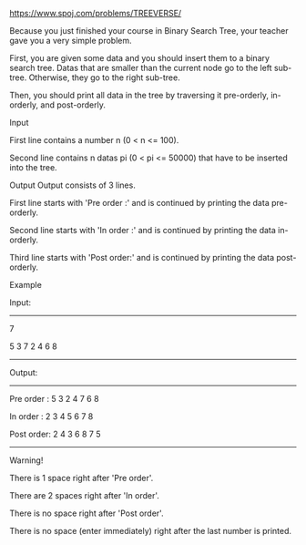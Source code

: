 https://www.spoj.com/problems/TREEVERSE/

Because you just finished your course in Binary Search Tree, your teacher gave you a very simple problem.

First, you are given some data and you should insert them to a binary search tree. Datas that are smaller than the current node go to the left sub-tree. Otherwise, they go to the right sub-tree.

Then, you should print all data in the tree by traversing it pre-orderly, in-orderly, and post-orderly.

Input

First line contains a number n (0 < n <= 100).

Second line contains n datas pi (0 < pi <= 50000) that have to be inserted into the tree.

Output
Output consists of 3 lines.

First line starts with 'Pre order :' and is continued by printing the data pre-orderly.

Second line starts with 'In order  :' and is continued by printing the data in-orderly.

Third line starts with 'Post order:' and is continued by printing the data post-orderly.

Example

Input:
<hr>
7

5 3 7 2 4 6 8
<hr>

Output:
<hr>
Pre order : 5 3 2 4 7 6 8

In order  : 2 3 4 5 6 7 8

Post order: 2 4 3 6 8 7 5
<hr>

Warning!

There is 1 space right after 'Pre order'.

There are 2 spaces right after 'In order'.

There is no space right after 'Post order'.

There is no space (enter immediately) right after the last number is printed.